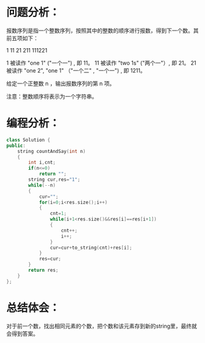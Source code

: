 # 问题分析：
报数序列是指一个整数序列，按照其中的整数的顺序进行报数，得到下一个数。其前五项如下：

1
11
21
211
111221

1 被读作  "one 1"  ("一个一") , 即 11。
11 被读作 "two 1s" ("两个一"）, 即 21。
21 被读作 "one 2",  "one 1" （"一个二" ,  "一个一") , 即 1211。

给定一个正整数 n ，输出报数序列的第 n 项。

注意：整数顺序将表示为一个字符串。
# 编程分析：
```C++
class Solution {
public:
    string countAndSay(int n)
    {
        int i,cnt;
        if(n<=0) 
            return "";
        string cur,res="1";
        while(--n)
        {
            cur="";
            for(i=0;i<res.size();i++)
            {
                cnt=1;
                while(i+1<res.size()&&res[i]==res[i+1])
                {
                    cnt++;
                    i++;
                }
                cur=cur+to_string(cnt)+res[i];
            }
            res=cur;
        }
        return res;
    }
};
```
# 总结体会：
对于前一个数，找出相同元素的个数，把个数和该元素存到新的string里，最终就会得到答案。
